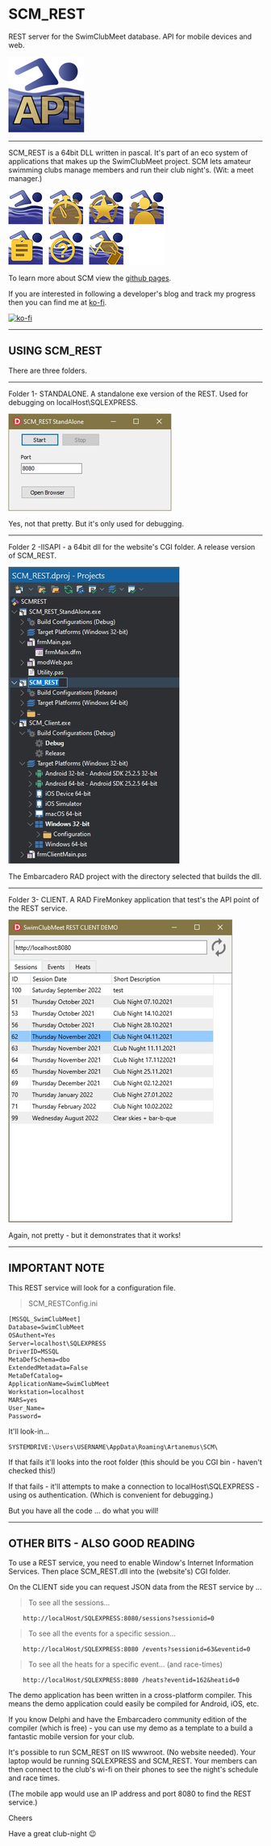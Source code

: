# SCM_REST

REST server for the SwimClubMeet database. API for mobile devices and web.

![Hero REST ICON](ASSETS/SCM_REST_150x150.png)

---

SCM_REST is a 64bit DLL written in pascal. It's part of an eco system of applications that makes up the SwimClubMeet project. SCM lets amateur swimming clubs manage members and run their club night's. (Wit: a meet manager.)

![The eco system of SCM](ASSETS/SCM_GroupOfIcons.png)

To learn more about SCM view the [github pages](https://artanemus.github.io/index.html).

If you are interested in following a developer's blog and track my progress then you can find me at [ko-fi](https://ko-fi.com/artanemus).

[![ko-fi](https://ko-fi.com/img/githubbutton_sm.svg)](https://ko-fi.com/V7V7EU686)

---

## USING SCM_REST

There are three folders.

---

Folder 1- STANDALONE. A standalone exe version of the REST. Used for debugging on localHost\SQLEXPRESS.

![ScreenShot StandAlone debug app.](ASSETS/Screenshot%202022-10-10%20145310.JPG)

Yes, not that pretty. But it's only used for debugging.

---

Folder 2 -IISAPI - a 64bit dll for the website's CGI folder. A release version of SCM_REST.

![ScreenShot Demo example tab1.](ASSETS/Screenshot%202022-10-10%20150732.JPG)

The Embarcadero RAD project with the directory selected that builds the dll.

---

Folder 3- CLIENT. A RAD FireMonkey application that test's the API point of the REST service.

![ScreenShot Demo example tab1.](ASSETS/Screenshot%202022-10-10%20145604.JPG)

Again, not pretty - but it demonstrates that it works!

---

## IMPORTANT NOTE

This REST service will look for a configuration file.

>SCM_RESTConfig.ini

    [MSSQL_SwimClubMeet] 
    Database=SwimClubMeet
    OSAuthent=Yes
    Server=localhost\SQLEXPRESS
    DriverID=MSSQL
    MetaDefSchema=dbo
    ExtendedMetadata=False
    MetaDefCatalog=
    ApplicationName=SwimClubMeet
    Workstation=localhost
    MARS=yes
    User_Name=
    Password=

It'll look-in...

    SYSTEMDRIVE:\Users\USERNAME\AppData\Roaming\Artanemus\SCM\

If that fails it'll looks into the root folder (this should be you CGI bin - haven't checked this!)

If that fails - it'll attempts to make a connection to localHost\SQLEXPRESS - using os authentication. (Which is convenient for debugging.)

But you have all the code ... do what you will!

---

## OTHER BITS - ALSO GOOD READING

To use a REST service, you need to enable Window's Internet Information Services. Then place SCM_REST.dll into the (website's) CGI folder.

On the CLIENT side you can request JSON data from the REST service by ...

>To see all the sessions...

        http://localHost/SQLEXPRESS:8080/sessions?sessionid=0

>To see all the events for a specific session...

        http://localHost/SQLEXPRESS:8080 /events?sessionid=63&eventid=0

>To see all the heats for a specific event... (and race-times)

        http://localHost/SQLEXPRESS:8080 /heats?eventid=162&heatid=0

The demo application has been written in a cross-platform compiler. This means the demo application could easily be compiled for Android, iOS, etc.

If you know Delphi and have the Embarcadero community edition of the compiler (which is free) - you can use my demo as a template to a build a fantastic mobile version for your club.

It's possible to run SCM_REST on IIS wwwroot. (No website needed). Your laptop would be running SQLEXPRESS and SCM_REST. Your members can then connect to the club's wi-fi on their phones to see the night's schedule and race times.

(The mobile app would use an IP address and port 8080 to find the REST service.)

Cheers

Have a great club-night 😉
